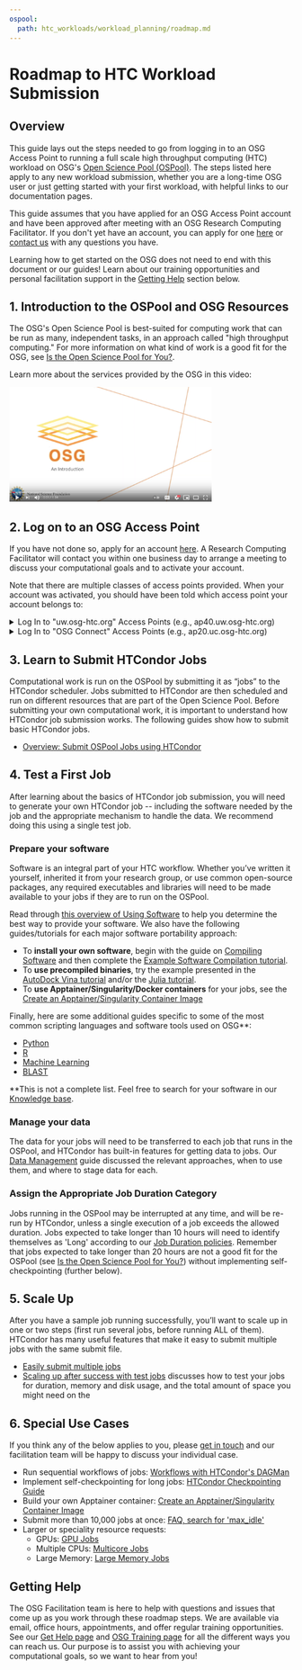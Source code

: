 ```yaml
---
ospool:
  path: htc_workloads/workload_planning/roadmap.md
---
```


Roadmap to HTC Workload Submission
====================================



## Overview

This guide lays out the steps needed to go from logging in to an OSG Access Point to running a full scale high throughput computing 
(HTC) workload on OSG's [Open Science Pool (OSPool)](https://opensciencegrid.org/about/open_science_pool/). 
The steps listed here apply to any new workload 
submission, whether you are a long-time OSG user or just getting 
started with your first workload, with helpful links to our documentation pages. 

This guide assumes that you have applied for an OSG Access Point account and 
have been approved after meeting with an OSG Research Computing Facilitator. 
If you don't yet have an account, you can apply for one [here](https://portal.osg-htc.org/application)
or [contact us](mailto:support@osg-htc.org) with any questions you have. 

Learning how to get started on the OSG does not need to end with this document or 
our guides! Learn about our training opportunities and personal facilitation support 
in the [Getting Help](#getting-help) section below. 

## 1. Introduction to the OSPool and OSG Resources

The OSG's Open Science Pool is best-suited for computing work that can be run as many, independent 
tasks, in an approach called "high throughput computing." For more information 
on what kind of work is a good fit for the OSG, 
see [Is the Open Science Pool for You?](../../../overview/account_setup/is-it-for-you/). 

Learn more about the services provided by the OSG in this video: 

<a href="https://www.youtube.com/watch?v=5FMAFxROGv0"><img alt="OSG Introduction" src="/images/osg-intro-video-screenshot.png" width="360" height="204"></a>

<!-- Diagram/cartoon showing how jobs are distributed to multiple sites across the U.S.-->

## 2. Log on to an OSG Access Point

If you have not done so, apply for an account [here](https://portal.osg-htc.org/application). A Research Computing Facilitator will contact you within one business day to arrange a meeting to discuss your computational goals and to activate your account. 

Note that there are multiple classes of access points provided.
When your account was activated, you should have been told which 
access point your account belongs to:

<details>
<summary>Log In to "uw.osg-htc.org" Access Points (e.g., ap40.uw.osg-htc.org)</summary>
<br>
If your account is on the uw.osg-htc.org Access Points (e.g., accounts on ap40.uw.osg-htc.org), follow instructions in this guide for logging in:
<a href="https://portal.osg-htc.org/documentation/overview/account_setup/ap7-access/">Log In to uw.osg-htc.org Access Points</a>
</details>

<details>
<summary>Log In to "OSG Connect" Access Points (e.g., ap20.uc.osg-htc.org)</summary>
<br>
If your account is on the OSG Connect Access points (e.g., accounts on ap20.uc.osg-htc.org, ap21.uc.osg-htc.org), follow instructions in this guide for logging in:
<a href="https://portal.osg-htc.org/documentation/overview/account_setup/connect-access/">Log In to OSG Connect Access Points</a>
</details>


## 3. Learn to Submit HTCondor Jobs

Computational work is run on the OSPool by submitting it as “jobs” to the
HTCondor scheduler. Jobs submitted to HTCondor are then scheduled and
run on different resources that are part of the Open Science Pool.
Before submitting your own computational work, it is important to
understand how HTCondor job submission works. The following guides show
how to submit basic HTCondor jobs.

- [Overview: Submit OSPool Jobs using HTCondor](../../../htc_workloads/workload_planning/htcondor_job_submission/)

## 4. Test a First Job

After learning about the basics of HTCondor job submission, you will
need to generate your own HTCondor job -- including the software needed
by the job and the appropriate mechanism to handle the data. We
recommend doing this using a single test job. 

### Prepare your software

Software is an integral part of your HTC workflow.  Whether you’ve written it yourself, inherited it from your research group, or use common open-source packages, any required executables and libraries will need to be made available to your jobs if they are to run on the OSPool. 

Read through [this overview of Using Software](../../../htc_workloads/using_software/software-overview/) to help you determine the best way to provide your software.  We also have the following guides/tutorials for each major software portability approach:

- To **install your own software**, begin with the guide on [Compiling Software](../../../htc_workloads/using_software/compiling-applications/) and then complete the [Example Software Compilation tutorial](../../../htc_workloads/using_software/example-compilation/).
- To **use precompiled binaries**, try the example presented in the [AutoDock Vina tutorial](../../../software_examples/drug_discovery/tutorial-AutoDockVina/) and/or the [Julia tutorial](../../../software_examples/other_languages_tools/julia-on-osg/).
- To **use Apptainer/Singularity/Docker containers** for your jobs, see the [Create an Apptainer/Singularity Container Image](../../../htc_workloads/using_software/containers-singularity/)

Finally, here are some additional guides specific to some of the most common scripting languages and software tools used on OSG\*\*:

- [Python](../../../software_examples/python/manage-python-packages/)
- [R](../../../software_examples/r/tutorial-R/)
- [Machine Learning](../../../software_examples/machine_learning/tutorial-tensorflow-containers/)
- [BLAST](../../../software_examples/bioinformatics/tutorial-blast-split/)

\*\*This is not a complete list.  Feel free to search for your software in our [Knowledge base](https://support.opensciencegrid.org/support/solutions/). 

### Manage your data

The data for your jobs will need to be transferred to each job that runs in the OSPool, 
and HTCondor has built-in features for getting data to jobs. Our [Data Management](../../../htc_workloads/managing_data/overview/) guide
discussed the relevant approaches, when to use them, and where to stage data for each.
<!--
- Pick a tutorial?
-->

<!-- TODO: add guides
## Organize your files*
## Troubleshooting*
-->

### Assign the Appropriate Job Duration Category

Jobs running in the OSPool may be interrupted at any time, and will be re-run by HTCondor, unless a single execution of a job exceeds the allowed duration. Jobs expected to take longer than 10 hours will need to identify themselves as 'Long' according to our [Job Duration policies](../../../htc_workloads/workload_planning/jobdurationcategory/). Remember that jobs expected to take longer than 20 hours are not a good fit for the OSPool (see [Is the Open Science Pool for You?](../../../overview/account_setup/is-it-for-you/)) without implementing self-checkpointing (further below).

## 5. Scale Up

After you have a sample job running successfully, you’ll want to scale
up in one or two steps (first run several jobs, before running ALL of them). 
HTCondor has many useful features that make it easy to submit
multiple jobs with the same submit file.  

- [Easily submit multiple jobs](../../../htc_workloads/submitting_workloads/submit-multiple-jobs/)
- [Scaling up after success with test jobs](../../../htc_workloads/workload_planning/preparing-to-scale-up/) discusses how to test your jobs for duration, memory and disk usage, and the total amount of space you might need on the 

<!-- TODO: Making jobs resilient* -->

## 6. Special Use Cases

If you think any of the below applies to you, 
please [get in touch](mailto:support@osg-htc.org)
and our facilitation team will be happy to discuss your individual case. 

- Run sequential workflows of jobs: [Workflows with HTCondor's DAGMan](../../../htc_workloads/automated_workflows/dagman-workflows/)
- Implement self-checkpointing for long jobs: [HTCondor Checkpointing Guide](https://htcondor.readthedocs.io/en/latest/users-manual/self-checkpointing-applications.html)
- Build your own Apptainer container: [Create an Apptainer/Singularity Container Image](../../../htc_workloads/using_software/containers-singularity/)
- Submit more than 10,000 jobs at once: [FAQ, search for 'max_idle'](../../../overview/references/frequently-asked-questions/)
- Larger or speciality resource requests: 
	- GPUs: [GPU Jobs](../../../htc_workloads/specific_resource/gpu-jobs/)
	- Multiple CPUs: [Multicore Jobs](../../../htc_workloads/specific_resource/multicore-jobs/)
	- Large Memory: [Large Memory Jobs](../../../htc_workloads/specific_resource/large-memory-jobs/)

## Getting Help 

The OSG Facilitation team is here to help with questions and issues that come up as you work 
through these roadmap steps. We are available via email, office hours, appointments, and offer 
regular training opportunities. See our [Get Help page](../../../support_and_training/support/getting-help-from-RCFs/) and [OSG Training page](../../../support_and_training/training/osgusertraining/)
for all the different ways you can reach us. Our purpose 
is to assist you with achieving your computational goals, so we want to hear from you!
